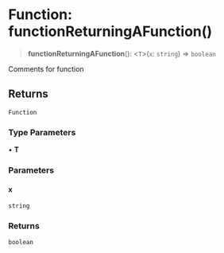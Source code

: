 # Function: functionReturningAFunction()

> **functionReturningAFunction**(): \<`T`\>(`x`: `string`) => `boolean`

Comments for function

## Returns

`Function`

### Type Parameters

• **T**

### Parameters

#### x

`string`

### Returns

`boolean`
